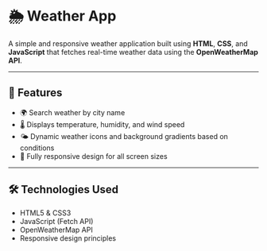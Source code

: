 # 🌦️ Weather App

A simple and responsive weather application built using **HTML**, **CSS**, and **JavaScript** that fetches real-time weather data using the **OpenWeatherMap API**.

---

## 🚀 Features

- 🌍 Search weather by city name  
- 🌡️ Displays temperature, humidity, and wind speed  
- 🌤️ Dynamic weather icons and background gradients based on conditions  
- 📱 Fully responsive design for all screen sizes

---

## 🛠️ Technologies Used

- HTML5 & CSS3  
- JavaScript (Fetch API)  
- OpenWeatherMap API  
- Responsive design principles


